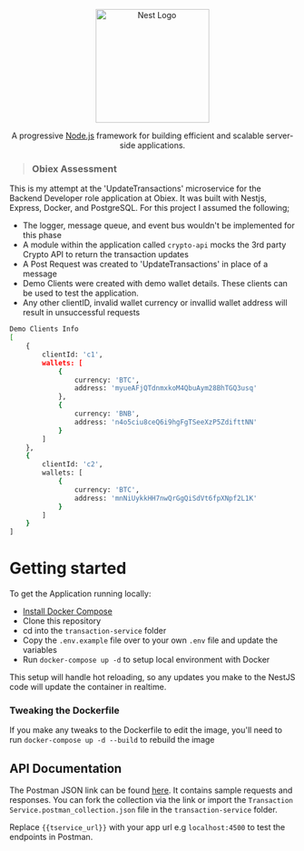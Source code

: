 <p align="center">
  <a href="http://nestjs.com/" target="blank"><img src="https://nestjs.com/img/logo-small.svg" width="200" alt="Nest Logo" /></a>
</p>

[circleci-image]: https://img.shields.io/circleci/build/github/nestjs/nest/master?token=abc123def456
[circleci-url]: https://circleci.com/gh/nestjs/nest

  <p align="center">A progressive <a href="http://nodejs.org" target="_blank">Node.js</a> framework for building efficient and scalable server-side applications.</p>

> ### Obiex Assessment
This is my attempt at the 'UpdateTransactions' microservice for the Backend Developer role application at Obiex. It was built with Nestjs, Express, Docker, and PostgreSQL.
For this project I assumed the following;
- The logger, message queue, and event bus wouldn't be implemented for this phase
- A module within the application called `crypto-api` mocks the 3rd party Crypto API to return the transaction updates
- A Post Request was created to 'UpdateTransactions' in place of a message
- Demo Clients were created with demo wallet details. These clients can be used to test the application. 
- Any other clientID, invalid wallet currency or invallid wallet address will result in unsuccessful requests 
```bash
Demo Clients Info
[
    {
        clientId: 'c1',
        wallets: [
            {
                currency: 'BTC',
                address: 'myueAFjQTdnmxkoM4QbuAym28BhTGQ3usq'
            },
            {
                currency: 'BNB',
                address: 'n4o5ciu8ceQ6i9hgFgTSeeXzP5ZdifttNN'
            }
        ]
    },
    {
        clientId: 'c2',
        wallets: [
            {
                currency: 'BTC',
                address: 'mnNiUykkHH7nwQrGgQiSdVt6fpXNpf2L1K'
            }
        ]
    }
]
```

# Getting started

To get the Application running locally:

- [Install Docker Compose](https://docs.docker.com/compose/install/)
- Clone this repository
- cd into the `transaction-service` folder
- Copy the `.env.example` file over to your own `.env` file and update the variables
- Run `docker-compose up -d` to setup local environment with Docker

This setup will handle hot reloading, so any updates you make to the NestJS code will update the container in realtime.

### Tweaking the Dockerfile

If you make any tweaks to the Dockerfile to edit the image, you'll need to run `docker-compose up -d --build` to rebuild the image

## API Documentation

The Postman JSON link can be found [here](https://elements.getpostman.com/redirect?entityId=20674887-e0b41498-7e05-41b9-8b52-d1dd1355608f&entityType=collection). It contains sample requests and responses. You can fork the collection via the link or import the `Transaction Service.postman_collection.json` file in the `transaction-service` folder.

Replace `{{tservice_url}}` with your app url e.g `localhost:4500` to test the endpoints in Postman.